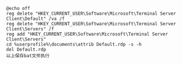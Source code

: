 	@echo off
	reg delete "HKEY_CURRENT_USER\Software\Microsoft\Terminal Server Client\Default" /va /f
	reg delete "HKEY_CURRENT_USER\Software\Microsoft\Terminal Server Client\Servers" /f
	reg add "HKEY_CURRENT_USER\Software\Microsoft\Terminal Server Client\Servers"
	cd %userprofile%\documents\attrib Default.rdp -s -h
	del Default.rdp
	以上保存bat文件执行